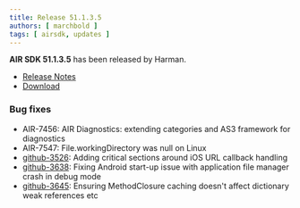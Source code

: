 ```yaml
---
title: Release 51.1.3.5
authors: [ marchbold ]
tags: [ airsdk, updates ]
---
```



**AIR SDK 51.1.3.5** has been released by Harman.  

- [Release Notes](https://airsdk.harman.com/api/versions/51.1.3.5/release-notes/Release_Notes_AIR_SDK_51.1.3.pdf)  
- [Download](https://airsdk.harman.com/download/51.1.3.5)  


### Bug fixes

- AIR-7456: AIR Diagnostics: extending categories and AS3 framework for diagnostics
- AIR-7547: File.workingDirectory was null on Linux
- [github-3526](https://github.com/airsdk/Adobe-Runtime-Support/issues/3526): Adding critical sections around iOS URL callback handling
- [github-3638](https://github.com/airsdk/Adobe-Runtime-Support/issues/3638): Fixing Android start-up issue with application file manager crash in debug mode
- [github-3645](https://github.com/airsdk/Adobe-Runtime-Support/issues/3645): Ensuring MethodClosure caching doesn't affect dictionary weak references etc
